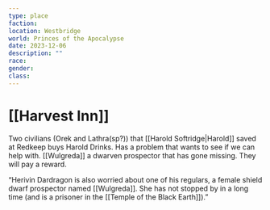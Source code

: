 ```yaml
---
type: place
faction: 
location: Westbridge
world: Princes of the Apocalypse
date: 2023-12-06
description: ""
race: 
gender: 
class:
---
```

# [[Harvest Inn]]

Two civilians (Orek and Lathra(sp?)) that [[Harold Softridge|Harold]] saved at Redkeep buys Harold Drinks. Has a problem that wants to see if we can help with. [[Wulgreda]] a dwarven prospector that has gone missing. They will pay a reward.

“Herivin Dardragon is also worried about one of his regulars, a female shield dwarf prospector named [[Wulgreda]]. She has not stopped by in a long time (and is a prisoner in the [[Temple of the Black Earth]]).”